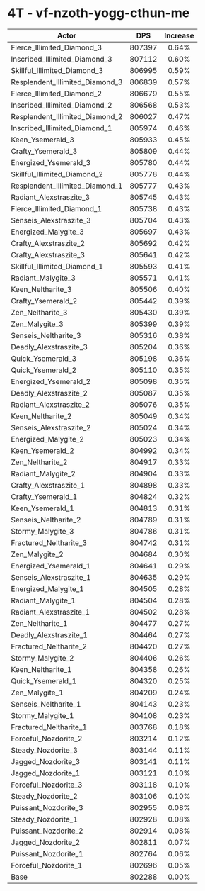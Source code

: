 # 4T - vf-nzoth-yogg-cthun-me
| Actor | DPS | Increase |
|---|:---:|:---:|
|Fierce_Illimited_Diamond_3|807397|0.64%|
|Inscribed_Illimited_Diamond_3|807112|0.60%|
|Skillful_Illimited_Diamond_3|806995|0.59%|
|Resplendent_Illimited_Diamond_3|806839|0.57%|
|Fierce_Illimited_Diamond_2|806679|0.55%|
|Inscribed_Illimited_Diamond_2|806568|0.53%|
|Resplendent_Illimited_Diamond_2|806027|0.47%|
|Inscribed_Illimited_Diamond_1|805974|0.46%|
|Keen_Ysemerald_3|805933|0.45%|
|Crafty_Ysemerald_3|805809|0.44%|
|Energized_Ysemerald_3|805780|0.44%|
|Skillful_Illimited_Diamond_2|805778|0.44%|
|Resplendent_Illimited_Diamond_1|805777|0.43%|
|Radiant_Alexstraszite_3|805745|0.43%|
|Fierce_Illimited_Diamond_1|805738|0.43%|
|Senseis_Alexstraszite_3|805704|0.43%|
|Energized_Malygite_3|805697|0.43%|
|Crafty_Alexstraszite_2|805692|0.42%|
|Crafty_Alexstraszite_3|805641|0.42%|
|Skillful_Illimited_Diamond_1|805593|0.41%|
|Radiant_Malygite_3|805571|0.41%|
|Keen_Neltharite_3|805506|0.40%|
|Crafty_Ysemerald_2|805442|0.39%|
|Zen_Neltharite_3|805430|0.39%|
|Zen_Malygite_3|805399|0.39%|
|Senseis_Neltharite_3|805316|0.38%|
|Deadly_Alexstraszite_3|805204|0.36%|
|Quick_Ysemerald_3|805198|0.36%|
|Quick_Ysemerald_2|805110|0.35%|
|Energized_Ysemerald_2|805098|0.35%|
|Deadly_Alexstraszite_2|805087|0.35%|
|Radiant_Alexstraszite_2|805076|0.35%|
|Keen_Neltharite_2|805049|0.34%|
|Senseis_Alexstraszite_2|805024|0.34%|
|Energized_Malygite_2|805023|0.34%|
|Keen_Ysemerald_2|804992|0.34%|
|Zen_Neltharite_2|804917|0.33%|
|Radiant_Malygite_2|804904|0.33%|
|Crafty_Alexstraszite_1|804898|0.33%|
|Crafty_Ysemerald_1|804824|0.32%|
|Keen_Ysemerald_1|804813|0.31%|
|Senseis_Neltharite_2|804789|0.31%|
|Stormy_Malygite_3|804786|0.31%|
|Fractured_Neltharite_3|804742|0.31%|
|Zen_Malygite_2|804684|0.30%|
|Energized_Ysemerald_1|804641|0.29%|
|Senseis_Alexstraszite_1|804635|0.29%|
|Energized_Malygite_1|804505|0.28%|
|Radiant_Malygite_1|804504|0.28%|
|Radiant_Alexstraszite_1|804502|0.28%|
|Zen_Neltharite_1|804477|0.27%|
|Deadly_Alexstraszite_1|804464|0.27%|
|Fractured_Neltharite_2|804420|0.27%|
|Stormy_Malygite_2|804406|0.26%|
|Keen_Neltharite_1|804358|0.26%|
|Quick_Ysemerald_1|804320|0.25%|
|Zen_Malygite_1|804209|0.24%|
|Senseis_Neltharite_1|804143|0.23%|
|Stormy_Malygite_1|804108|0.23%|
|Fractured_Neltharite_1|803768|0.18%|
|Forceful_Nozdorite_2|803214|0.12%|
|Steady_Nozdorite_3|803144|0.11%|
|Jagged_Nozdorite_3|803141|0.11%|
|Jagged_Nozdorite_1|803121|0.10%|
|Forceful_Nozdorite_3|803118|0.10%|
|Steady_Nozdorite_2|803106|0.10%|
|Puissant_Nozdorite_3|802955|0.08%|
|Steady_Nozdorite_1|802928|0.08%|
|Puissant_Nozdorite_2|802914|0.08%|
|Jagged_Nozdorite_2|802811|0.07%|
|Puissant_Nozdorite_1|802764|0.06%|
|Forceful_Nozdorite_1|802696|0.05%|
|Base|802288|0.00%|
